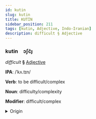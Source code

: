 ```yaml
---
id: kutin
slug: kutin
title: KUTİN
sidebar_position: 211
tags: [kutin, Adjective, Indo-Iranian]
description: difficult § Adjective
---
```


### kutin&emsp;<span kind="abugida">ɔʃc̃ȷ</span>

*difficult* **§** [Adjective](../../tags/Adjective)

**IPA**: /ˈkʌ.tɪn/

**Verb**: to be difficult/complex

**Noun**: difficulty/complexity

**Modifier**: difficult/complex

<details>
    <summary>Origin</summary>
    Hindi कठिन kaṭhin [kə.ʈʰɪ̃n̪]<br/>
    <em>Indo-Iranian Language Family</em>
</details>